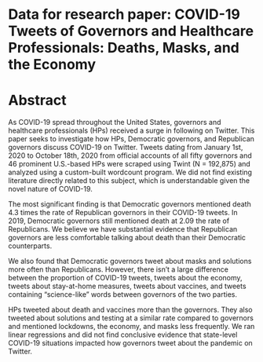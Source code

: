 # Data for research paper: COVID-19 Tweets of Governors and Healthcare Professionals: Deaths, Masks, and the Economy

# Abstract
As COVID-19 spread throughout the United States, governors and healthcare professionals (HPs) received a surge in following on Twitter. This paper seeks to investigate how HPs, Democratic governors, and Republican governors discuss COVID-19 on Twitter. Tweets dating from January 1st, 2020 to October 18th, 2020 from official accounts of all fifty governors and 46 prominent U.S.-based HPs were scraped using Twint (N = 192,875) and analyzed using a custom-built wordcount program. We did not find existing literature directly related to this subject, which is understandable given the novel nature of COVID-19.

The most significant finding is that Democratic governors mentioned death 4.3 times the rate of Republican governors in their COVID-19 tweets. In 2019, Democratic governors still mentioned death at 2.09 the rate of Republicans. We believe we have substantial evidence that Republican governors are less comfortable talking about death than their Democratic counterparts.

We also found that Democratic governors tweet about masks and solutions more often than Republicans. However, there isn’t a large difference between the proportion of COVID-19 tweets, tweets about the economy, tweets about stay-at-home measures, tweets about vaccines, and tweets containing “science-like” words between governors of the two parties. 

HPs tweeted about death and vaccines more than the governors. They also tweeted about solutions and testing at a similar rate compared to governors and mentioned lockdowns, the economy, and masks less frequently. We ran linear regressions and did not find conclusive evidence that state-level COVID-19 situations impacted how governors tweet about the pandemic on Twitter.
